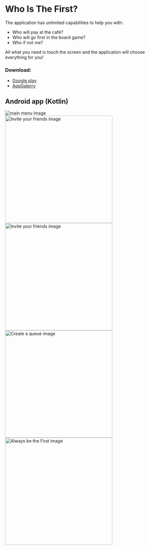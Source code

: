 # Who Is The First?

The application has unlimited capabilities to help you with:  
- Who will pay at the café?
- Who will go first in the board game?
- Who if not me?
  
All what you need is touch the screen and the application will choose everything for you!  

### Download:
- [Google play](https://play.google.com/store/apps/details?id=com.kamikadze328.whoisthefirst)  
- [AppGalerry](https://appgallery.huawei.com/#/app/C104446711)  
## Android app (Kotlin)
  
![main menu image](https://github.com/kamikadze328/whoIsTheFirst/blob/master/images/Screenshots/google-play/en_0_main_menu_en.png)  
<img alt="Invite your friends image" src="https://github.com/kamikadze328/whoIsTheFirst/blob/master/images/Screenshots/google-play/en_1_start_one.png" width="350">
<img alt="Invite your friends image" src="https://github.com/kamikadze328/whoIsTheFirst/blob/master/images/Screenshots/google-play/en_2_running.png" width="350">
<img alt="Create a queue image" src="https://github.com/kamikadze328/whoIsTheFirst/blob/master/images/Screenshots/google-play/en_3_you_win_queue.png" width="350">
<img alt="Always be the First image" src="https://github.com/kamikadze328/whoIsTheFirst/blob/master/images/Screenshots/google-play/en_4_you_win_one.png" width="350">
